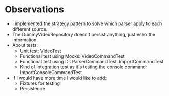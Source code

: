# Observations

- I implemented the strategy pattern to solve which parser apply to each different source.
- The DummyVideoRepository doesn't persist anything, just echo the information.
- About tests: 
    * Unit test: VideoTest
    * Functional test using Mocks: VideoCommandTest
    * Functional test using DI: ParserCommandTest, ImportCommandTest
    * Kind of Integration test as it's testing the console command: ImportConsoleCommandTest
- If I would have more time I would like to add:
    * Fixtures for testing
    * Persistence